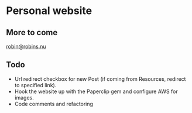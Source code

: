 # Personal website #

## More to come ##

<robin@robins.nu>

## Todo ##
* Url redirect checkbox for new Post (if coming from Resources, redirect to specified link).
* Hook the website up with the Paperclip gem and configure AWS for images.
* Code comments and refactoring